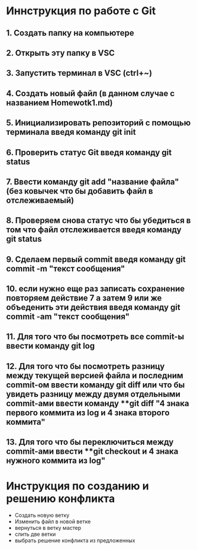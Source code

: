 # Иннструкция по работе с Git #

## 1. Создать папку на компьютере
## 2. Открыть эту папку в VSC
## 3. Запустить терминал в VSC (ctrl+~)
## 4. Создать новый файл (в данном случае с названием Homewotk1.md)
## 5. Инициализировать репозиторий с помощью терминала введя команду **git init**
## 6. Проверить статус Git введя команду **git status**
## 7. Ввести команду **git add "название файла"** (без ковычек что бы добавить файл в отслеживаемый)
## 8. Проверяем снова статус что бы убедиться в том что файл отслеживается введя команду **git status**
## 9. Сделаем первый commit введя команду **git commit -m "текст сообщения"**
## 10. если нужно еще раз записать сохранение повторяем действие 7 а затем 9 или же объеденить эти действия введя команду git commit -am "текст сообщения"
## 11. Для того что бы посмотреть все commit-ы ввести команду **git log**
## 12. Для того что бы посмотреть разницу между текущей версией файла и последним commit-ом ввести команду **git diff** или что бы увидеть разницу между двумя отдельными commit-ами ввести команду **git diff "4 знака первого коммита из log и 4 знака второго коммита"
## 13. Для того что бы переключиться между commit-ами ввести **git checkout и 4 знака нужного коммита из log"

# Инструкция по созданию и решению конфликта

* Создать новую ветку
* Изменить файл в новой ветке
* вернуться в ветку мастер
* слить две ветки
* выбрать решение конфликта из предложенных